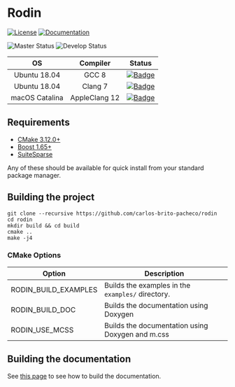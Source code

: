 # Rodin

[![License](https://img.shields.io/badge/license-BSL--1.0-green)](https://github.com/cbritopacheco/rodin/blob/master/LICENSE)
[![Documentation](https://img.shields.io/badge/documentation-master-blue)](https://cbritopacheco.github.io/rodin/)

![Master Status](![Badge](https://github.com/cbritopacheco/rodin/actions/workflows/Build.yml/badge.svg?branch=master))
![Develop Status](![Badge](https://github.com/cbritopacheco/rodin/actions/workflows/Build.yml/badge.svg?branch=develop))

| OS              | Compiler      |  Status  |
|:---------------:|:-------------:|:--------:|
| Ubuntu 18.04    | GCC 8         | [![Badge](https://byob.yarr.is/cbritopacheco/rodin/Ubuntu-18_04-gcc-8-build_badge)](https://github.com/cbritopacheco/rodin/actions/workflows/Ubuntu-18_04-gcc-8.yml) |
| Ubuntu 18.04    | Clang 7       | [![Badge](https://byob.yarr.is/cbritopacheco/rodin/Ubuntu-18_04-clang-7-build_badge)](https://github.com/cbritopacheco/rodin/actions/workflows/Ubuntu-18_04-clang-7.yml) |
| macOS Catalina  | AppleClang 12 | [![Badge](https://byob.yarr.is/cbritopacheco/rodin/macOS-10_15-clang-12-build_badge)](https://github.com/cbritopacheco/rodin/actions/workflows/macOS-10_15-clang-12.yml) |

## Requirements

- [CMake 3.12.0+](https://cmake.org/)
- [Boost 1.65+](https://www.boost.org/)
- [SuiteSparse](https://people.engr.tamu.edu/davis/suitesparse.html)

Any of these should be available for quick install from your standard package
manager.

## Building the project

```
git clone --recursive https://github.com/carlos-brito-pacheco/rodin
cd rodin
mkdir build && cd build
cmake ..
make -j4
```

### CMake Options

| Option                 | Description                                       |
|------------------------|---------------------------------------------------|
| RODIN_BUILD_EXAMPLES   | Builds the examples in the `examples/` directory. |
| RODIN_BUILD_DOC        | Builds the documentation using Doxygen            |
| RODIN_USE_MCSS         | Builds the documentation using Doxygen and m.css  |

## Building the documentation

See [this page](doc/README.md) to see how to build the documentation.
